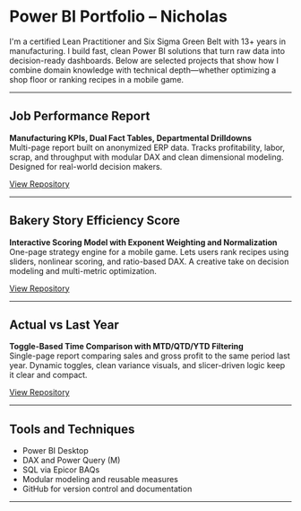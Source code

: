 # Power BI Portfolio – Nicholas

I'm a certified Lean Practitioner and Six Sigma Green Belt with 13+ years in manufacturing. I build fast, clean Power BI solutions that turn raw data into decision-ready dashboards. Below are selected projects that show how I combine domain knowledge with technical depth—whether optimizing a shop floor or ranking recipes in a mobile game.

---

## Job Performance Report  
**Manufacturing KPIs, Dual Fact Tables, Departmental Drilldowns**  
Multi-page report built on anonymized ERP data. Tracks profitability, labor, scrap, and throughput with modular DAX and clean dimensional modeling. Designed for real-world decision makers.

[View Repository](https://github.com/Nicholas-BI/powerbi-job-performance)

---

## Bakery Story Efficiency Score  
**Interactive Scoring Model with Exponent Weighting and Normalization**  
One-page strategy engine for a mobile game. Lets users rank recipes using sliders, nonlinear scoring, and ratio-based DAX. A creative take on decision modeling and multi-metric optimization.

[View Repository](https://github.com/Nicholas-BI/bakery-efficiency-score/tree/main)

---

## Actual vs Last Year  
**Toggle-Based Time Comparison with MTD/QTD/YTD Filtering**  
Single-page report comparing sales and gross profit to the same period last year. Dynamic toggles, clean variance visuals, and slicer-driven logic keep it clear and compact.

[View Repository](https://github.com/Nicholas-BI/sales-vs-last-year)

---

## Tools and Techniques

- Power BI Desktop  
- DAX and Power Query (M)  
- SQL via Epicor BAQs  
- Modular modeling and reusable measures  
- GitHub for version control and documentation
---
